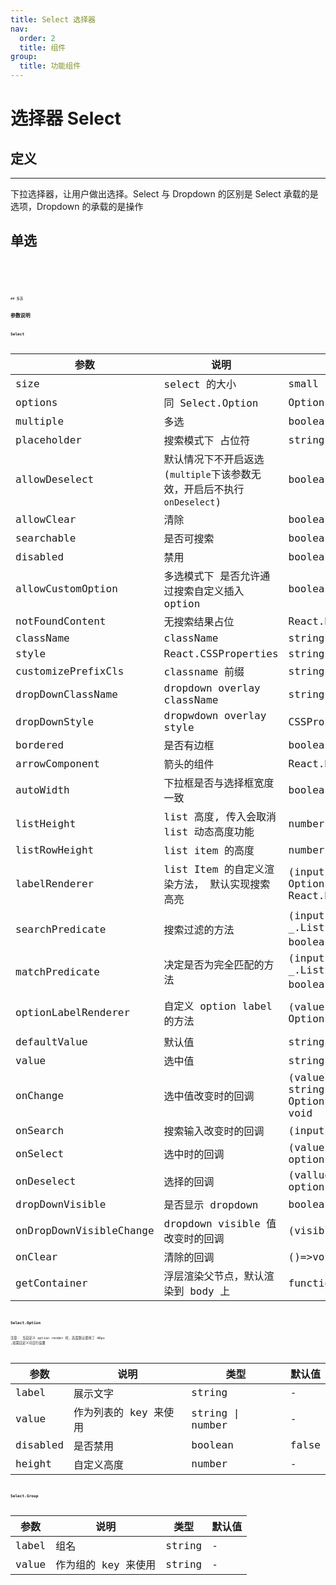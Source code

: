 ```yaml
---
title: Select 选择器
nav:
  order: 2
  title: 组件
group:
  title: 功能组件
---
```


# 选择器 Select

## 定义

---

下拉选择器，让用户做出选择。Select 与 Dropdown 的区别是 Select 承载的是选项，Dropdown 的承载的是操作

## 单选

<code src='./demos/single.tsx' title='单选' desc='大小，无边框' >
<code src='./demos/auto.tsx' title='单选' desc='紧凑型，自动宽度' >
<code src='./demos/highlight.tsx' title='单选' desc='不可选项， 搜索高亮' >
<code src='./demos/multiple.tsx' title='多选' desc='无group' >
<code src='./demos/freeinput.tsx' title='多选' desc='搜索 自由输入' >
<code src='./demos/customizeoptions.tsx' title='单选' desc='自定义 options render'>
## 多选

## 参数说明

### Select

| 参数                    | 说明                                          | 类型                                                                                                                               | 默认值                                                            |
| ----------------------- | --------------------------------------------- | ---------------------------------------------------------------------------------------------------------------------------------- | ----------------------------------------------------------------- |
| size                    | select 的大小                                 | small , middle , large                                                                                                       | middle                                                          |
| options                 | 同 Select.Option                              | OptionProps[]                                                                                                                    | -                                                                 |
| multiple                | 多选                                          | boolean                                                                                                                          | false                                                           |
| placeholder             | 搜索模式下 占位符                             | string                                                                                                                           | -                                                                 |
| allowDeselect | 默认情况下不开启返选(`multiple`下该参数无效，开启后不执行 `onDeselect`) | boolean |false |
| allowClear              | 清除                                          | boolean | false |
| searchable              | 是否可搜索                                    | boolean| false |
| disabled                | 禁用                                          | boolean| `false |
| allowCustomOption       | 多选模式下 是否允许通过搜索自定义插入 option  | boolean| false  |
| notFoundContent         | 无搜索结果占位                           | React.ReactElement | - |
| className               | className                             | string | -  |
| style                   | React.CSSProperties                 | string | -  |
| customizePrefixCls      | classname 前缀                                | string                                                                                                                           | -                                                                 |
| dropDownClassName       | dropdown overlay className                    | string                                                                                                                           | -                                                                 |
| dropDownStyle           | dropwdown overlay style                       | CSSProperties                                                                                                                    | -                                                                 |
| bordered                | 是否有边框                                    | boolean                                                                                                                          | true                                                            |
| arrowComponent          | 箭头的组件                                    | React.ReactElement                                                                                                               | `<DownOutlined>`                                                  |
| autoWidth               | 下拉框是否与选择框宽度一致                    | boolean                                                                                                                          | true                                                              |
| listHeight              | list 高度, 传入会取消 list 动态高度功能       | number                                                                                                                           | -                                                                 |
| listRowHeight           | list item 的高度                              | number                                                                                                                           | 44                                                                |
| labelRenderer           | list Item 的自定义渲染方法， 默认实现搜索高亮 | (input:string) => (option: OptionProps, isGroup: boolean) => React.ReactNode                                                     | -                                                                 |
| searchPredicate         | 搜索过滤的方法                                | (input: string) => _.ListIterateeCustom<OptionProps, boolean>; 详见[lodash#filter](https://lodash.com/docs/4.17.15#filter)       | (input: string) => (o: OptionProps) => o.label.includes(input); |
| matchPredicate          | 决定是否为完全匹配的方法                      | (input: string) => _.ListIterateeCustom<OptionProps, boolean>; 详见[lodash#findIndex](https://lodash.com/docs/4.17.15#findIndex) | (input: string) => (o: OptionProps) => o.label === input        |
| optionLabelRenderer     | 自定义 option label 的方法                    | (value: string \| number, option?: OptionProps) => React.ReactNode;                                                              | (value: string, option?: OptionProps) => option?.label \| value |
| defaultValue            | 默认值                                        | string \| string[]                                                                                                                 | -                                                                 |
| value                   | 选中值                                        | string \|string[]                                                                                                                  | -                                                                 |
| onChange                | 选中值改变时的回调                            | (value: string \| number \| string[] \| number[], options?: OptionProps \| OptionProps[])) => void                                 |
| onSearch                | 搜索输入改变时的回调                          | (input: string) => void                                                                                                         |
| onSelect                | 选中时的回调                                  | (value: string \| number, option:Option) => void                                                                                   |
| onDeselect              | 选择的回调                                    | (vallue: string \| number, option:Option) => void                                                                                  |
| dropDownVisible         | 是否显示 dropdown                             | boolean                                                                                                                          |                                                                   |  |
| onDropDownVisibleChange | dropdown visible 值改变时的回调               | (visible: boolean)=>void                                                                                                         |                                                                   |
| onClear | 清除的回调 | ()=>void | -|
| getContainer            | 浮层渲染父节点，默认渲染到 body 上            | function(triggerNode)                                                                                                              | () => document.body                                             |


### Select.Option

注意： 当自定义 option render 时，高度默认使用了 40px ,如需自定义可自行设置

| 参数     | 说明                  | 类型             | 默认值 |
| -------- | --------------------- | ---------------- | ------ |
| label    | 展示文字              | string           | -      |
| value    | 作为列表的 key 来使用 | string \| number | -      |
| disabled | 是否禁用              | boolean          | false  |
| height   | 自定义高度            | number           | -      |

### Select.Group

| 参数  | 说明                | 类型   | 默认值 |
| ----- | ------------------- | ------ | ------ |
| label | 组名                | string | -      |
| value | 作为组的 key 来使用 | string | -      |

